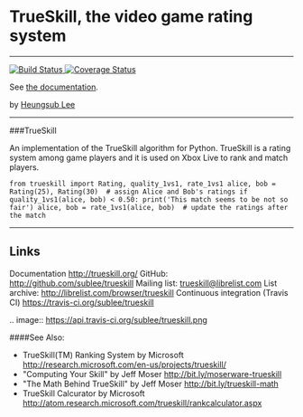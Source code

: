 # TrueSkill, the video game rating system
***
[![Build Status](https://img.shields.io/travis/sublee/trueskill.svg)
](https://travis-ci.org/sublee/trueskill)
[![Coverage Status](https://img.shields.io/coveralls/sublee/trueskill.svg)
](https://coveralls.io/r/sublee/trueskill)

See [the documentation](http://trueskill.org/).

by [Heungsub Lee](http://subl.ee/)

***
###TrueSkill

An implementation of the TrueSkill algorithm for Python.  TrueSkill is a rating
system among game players and it is used on Xbox Live to rank and match
players.

`from trueskill import Rating, quality_1vs1, rate_1vs1
alice, bob = Rating(25), Rating(30)  # assign Alice and Bob's ratings
if quality_1vs1(alice, bob) < 0.50:
print('This match seems to be not so fair')
alice, bob = rate_1vs1(alice, bob)  # update the ratings after the match`

***
## Links

Documentation
   http://trueskill.org/
GitHub:
   http://github.com/sublee/trueskill
Mailing list:
   trueskill@librelist.com
List archive:
   http://librelist.com/browser/trueskill
Continuous integration (Travis CI)
   https://travis-ci.org/sublee/trueskill

   .. image:: https://api.travis-ci.org/sublee/trueskill.png

####See Also:
- TrueSkill(TM) Ranking System by Microsoft
  <http://research.microsoft.com/en-us/projects/trueskill/>
- "Computing Your Skill" by Jeff Moser <http://bit.ly/moserware-trueskill>
- "The Math Behind TrueSkill" by Jeff Moser <http://bit.ly/trueskill-math>
- TrueSkill Calcurator by Microsoft
  <http://atom.research.microsoft.com/trueskill/rankcalculator.aspx>